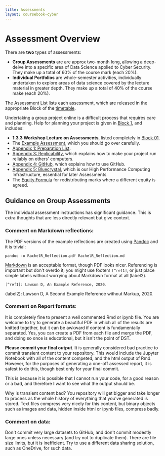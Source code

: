 ```yaml
---
title: Assessments
layout: coursebook-cyber
---
```


# Assessment Overview

There are **two** types of assessments:

* **Group Assessments** are are approx two-month long, allowing a deep-delve into a specific area of Data Science applied to Cyber Security. They make up a total of 60% of the course mark (each 20%).
* **Individual Portfolios** are whole-semester activities, individually undertaken to explore areas of data science covered by the lecture material in greater depth. They make up a total of 40% of the course make (each 20%).

The [Assessment List](coursebook/appendix2-assessments.md) lists each assessment, which are released in the appropriate Block of the [timetable](timetable.md).

Undertaking a group project online is a difficult process that requires care and planning. Help for planning your project is given in [Block 1](coursebook/01.md), and includes:

* **1.3.3 Workshop Lecture on Assessments**, listed completely in [Block 01](coursebook/01.md).
* The [Example Assessment](https://github.com/dsbristol/dst_example_project), which you should go over carefully.
* [Appendix 1: Preparation List](coursebook/appendix1-prep.md).
* [Appendix 3: Replicability](coursebook/appendix3-replicability.md), which explains how to make your project run reliably on others' computers.
* [Appendix 4: GitHub](coursebook/appendix4-github.md), which explains how to use GitHub.
* [Appendix 5: Bluecrystal](coursebook/appendix5-bluecrystal.md), which is our High Performance Computing Infrastructure, essential for later Assessments.
* The [Equity Formula](/dst/assets/assessments/equityshare.nb.html) for redistributing marks where a different equity is agreed.

## Guidance on Group Assessments

The individual assessment instructions has significant guidance. This is extra thoughts that are less directly relevant but give context.

### Comment on Markdown reflections:

The PDF versions of the example reflections are created using [Pandoc](https://pandoc.org/) and it is trivial:

```{sh}
pandoc -o RachelR_Reflection.pdf RachelR_Reflection.md 
```

[Markdown](https://www.markdownguide.org/extended-syntax/) is an acceptable format, though PDF looks nicer. Referencing is important but don't overdo it; you might use footers `[^ref1]`, or just place simple labels without worrying about Markdown format at all (label2).

`[^ref1]: Lawson D, An Example Reference, 2020.`

(label2): Lawson D, A Second Example Reference without Markup, 2020.

### Comment on Report formats:

It is completely fine to present a well commented Rmd or ipynb file. You are welcome to try to generate a beautiful PDF in which all of the results are knitted together, but it can be awkward if content is fundamentally separated. Yes, you can create a PDF from each file and merge the PDF, and doing so once is educational, but it isn't the point of DST.

**Please commit your final output**. It is generally considered bad practice to commit transient content to your repository. This would include the Jupyter Notebook with all of the content competed, and the html output of Rmd. However, for the purposes of generating a one-off assessed report, it is safest to do this, though best only for your final commit. 

This is because it is possible that I cannot run your code, for a good reason or a bad, and therefore I want to see what the output should be.

Why is transient content bad? You repository will get bigger and take longer to process as the whole history of everything that you've generated is stored. Text files compress very nicely for this content, but binary objects such as images and data, hidden inside html or ipynb files, compress badly.

### Comment on data:

Don't commit very large datasets to GitHub, and don't commit modestly large ones unless necessary (and try not to duplicate them). There are file size limits, but it is inefficient. Try to use a different data sharing solution, such as OneDrive, for such data.
